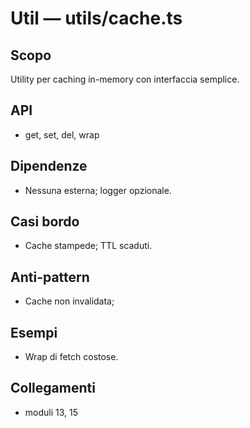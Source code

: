 # Util — utils/cache.ts

## Scopo
Utility per caching in-memory con interfaccia semplice.

## API
- get, set, del, wrap

## Dipendenze
- Nessuna esterna; logger opzionale.

## Casi bordo
- Cache stampede; TTL scaduti.

## Anti-pattern
- Cache non invalidata;

## Esempi
- Wrap di fetch costose.

## Collegamenti
- moduli 13, 15